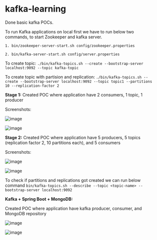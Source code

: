 # kafka-learning

Done basic kafka POCs.

To run Kafka applications on local first we have to run below two commands, to start Zookeeper and kafka server.

`1. bin/zookeeper-server-start.sh config/zookeeper.properties`

`2. bin/kafka-server-start.sh config/server.properties`

To create topic:
`./bin/kafka-topics.sh --create --bootstrap-server localhost:9092 --topic kafka-topic`

To create topic with partision and replication:
`./bin/kafka-topics.sh --create --bootstrap-server localhost:9092 --topic topic1 --partitions 10 --replication-factor 2`

**Stage 1:**
  Created POC where application have 2 consumers, 1 topic, 1 producer
  
  Screenshots:
  
  ![image](https://github.com/shridhardaga04/kafka-learning/assets/47686682/f4f1d917-d9d7-4148-bc93-a004f0d6521f)
  
  ![image](https://github.com/shridhardaga04/kafka-learning/assets/47686682/b45531e3-073a-4bd5-bdd9-be98ff96a8c7)


**Stage 2:**
  Created POC where application have 5 producers, 5 topics (replication factor 2, 10 partitions each), and 5 consumers

  Screenshots:

  ![image](https://github.com/shridhardaga04/kafka-learning/assets/47686682/fbb851a4-de94-42c3-876e-08685e04f9c0)

  ![image](https://github.com/shridhardaga04/kafka-learning/assets/47686682/719ced59-aeb5-4daa-bb64-0f720630b0ee)

  To check if partitions and replications got created we can run below command
  `bin/kafka-topics.sh --describe --topic <topic-name> --bootstrap-server localhost:9092`
  
**Kafka + Spring Boot + MongoDB:**

Created POC where application have kafka producer, consumer, and MongoDB repository

![image](https://github.com/shridhardaga04/kafka-learning/assets/47686682/b56afdd4-92b7-4928-951d-51f0adf283ed)

![image](https://github.com/shridhardaga04/kafka-learning/assets/47686682/2ae242cb-d603-4044-b716-ada8ccb65f64)



